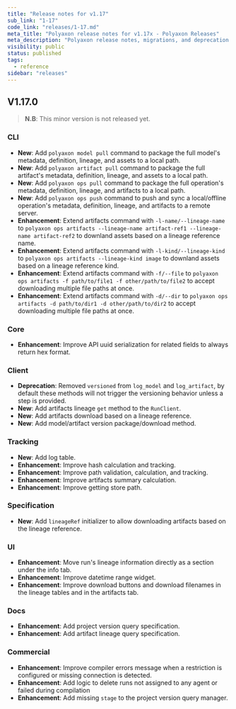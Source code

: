 ```yaml
---
title: "Release notes for v1.17"
sub_link: "1-17"
code_link: "releases/1-17.md"
meta_title: "Polyaxon release notes for v1.17x - Polyaxon Releases"
meta_description: "Polyaxon release notes, migrations, and deprecation notes for v1.17.x."
visibility: public
status: published
tags:
  - reference
sidebar: "releases"
---
```


## V1.17.0

> **N.B**: This minor version is not released yet.

### CLI

 * **New**: Add `polyaxon model pull` command to package the full model's metadata, definition, lineage, and assets to a local path.
 * **New**: Add `polyaxon artifact pull` command to package the full artifact's metadata, definition, lineage, and assets to a local path.
 * **New**: Add `polyaxon ops pull` command to package the full operation's metadata, definition, lineage, and artifacts to a local path.
 * **New**: Add `polyaxon ops push` command to push and sync a local/offline operation's metadata, definition, lineage, and artifacts to a remote server.
 * **Enhancement**: Extend artifacts command with `-l-name/--lineage-name` to `polyaxon ops artifacts --lineage-name artifact-ref1 --lineage-name artifact-ref2` to downland assets based on a lineage reference name.
 * **Enhancement**: Extend artifacts command with `-l-kind/--lineage-kind` to `polyaxon ops artifacts --lineage-kind image` to downland assets based on a lineage reference kind.
 * **Enhancement**: Extend artifacts command with `-f/--file` to `polyaxon ops artifacts -f path/to/file1 -f other/path/to/file2` to accept downloading multiple file paths at once.
 * **Enhancement**: Extend artifacts command with `-d/--dir` to `polyaxon ops artifacts -d path/to/dir1 -d other/path/to/dir2` to accept downloading multiple file paths at once.

### Core
 
 * **Enhancement**: Improve API uuid serialization for related fields to always return hex format.

### Client

  * **Deprecation**: Removed `versioned` from `log_model` and `log_artifact`, by default these methods will not trigger the versioning behavior unless a step is provided.
  * **New**: Add artifacts lineage `get` method to the `RunClient`.
  * **New**: Add artifacts download based on a lineage reference.
  * **New**: Add model/artifact version package/download method.

### Tracking

  * **New**: Add log table.
  * **Enhancement**: Improve hash calculation and tracking.
  * **Enhancement**: Improve path validation, calculation, and tracking.
  * **Enhancement**: Improve artifacts summary calculation. 
  * **Enhancement**: Improve getting store path.

### Specification

   * **New**: Add `lineageRef` initializer to allow downloading artifacts based on the lineage reference.

### UI

  * **Enhancement**: Move run's lineage information directly as a section under the info tab.
  * **Enhancement**: Improve datetime range widget.
  * **Enhancement**: Improve download buttons and download filenames in the lineage tables and in the artifacts tab.

### Docs

  * **Enhancement**: Add project version query specification.
  * **Enhancement**: Add artifact lineage query specification.

### Commercial

  * **Enhancement**: Improve compiler errors message when a restriction is configured or missing connection is detected.
  * **Enhancement**: Add logic to delete runs not assigned to any agent or failed during compilation
  * **Enhancement**: Add missing `stage` to the project version query manager.
